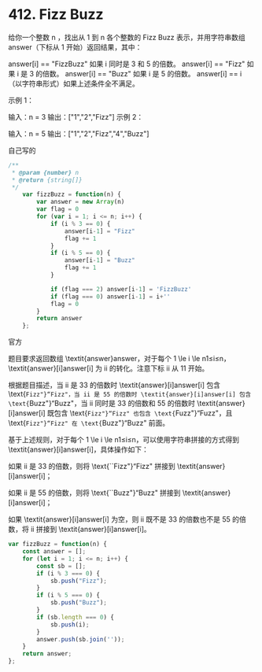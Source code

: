 # 412. Fizz Buzz

给你一个整数 n ，找出从 1 到 n 各个整数的 Fizz Buzz 表示，并用字符串数组 answer（下标从 1 开始）返回结果，其中：

answer[i] == "FizzBuzz" 如果 i 同时是 3 和 5 的倍数。
answer[i] == "Fizz" 如果 i 是 3 的倍数。
answer[i] == "Buzz" 如果 i 是 5 的倍数。
answer[i] == i （以字符串形式）如果上述条件全不满足。


示例 1：

输入：n = 3
输出：["1","2","Fizz"]
示例 2：

输入：n = 5
输出：["1","2","Fizz","4","Buzz"]

自己写的

```js
/**
 * @param {number} n
 * @return {string[]}
 */
    var fizzBuzz = function(n) {
        var answer = new Array(n)
        var flag = 0
        for (var i = 1; i <= n; i++) {
            if (i % 3 == 0) {
                answer[i-1] = "Fizz"
                flag += 1
            }
            if (i % 5 == 0) {
                answer[i-1] = "Buzz"
                flag += 1
            }

            if (flag === 2) answer[i-1] = 'FizzBuzz'
            if (flag === 0) answer[i-1] = i+''
            flag = 0
        }
        return answer
    };
```

官方

题目要求返回数组 \textit{answer}answer，对于每个 1 \le i \le n1≤i≤n，\textit{answer}[i]answer[i] 为 ii 的转化。注意下标 ii 从 11 开始。

根据题目描述，当 ii 是 33 的倍数时 \textit{answer}[i]answer[i] 包含 \text{``Fizz"}“Fizz"，当 ii 是 55 的倍数时 \textit{answer}[i]answer[i] 包含 \text{``Buzz"}“Buzz"，当 ii 同时是 33 的倍数和 55 的倍数时 \textit{answer}[i]answer[i] 既包含 \text{``Fizz"}“Fizz" 也包含 \text{``Fuzz"}“Fuzz"，且 \text{``Fizz"}“Fizz" 在 \text{``Buzz"}“Buzz" 前面。

基于上述规则，对于每个 1 \le i \le n1≤i≤n，可以使用字符串拼接的方式得到 \textit{answer}[i]answer[i]，具体操作如下：

如果 ii 是 33 的倍数，则将 \text{``Fizz"}“Fizz" 拼接到 \textit{answer}[i]answer[i]；

如果 ii 是 55 的倍数，则将 \text{``Buzz"}“Buzz" 拼接到 \textit{answer}[i]answer[i]；

如果 \textit{answer}[i]answer[i] 为空，则 ii 既不是 33 的倍数也不是 55 的倍数，将 ii 拼接到 \textit{answer}[i]answer[i]。



```js
var fizzBuzz = function(n) {
    const answer = [];
    for (let i = 1; i <= n; i++) {
        const sb = [];
        if (i % 3 === 0) {
            sb.push("Fizz");
        }
        if (i % 5 === 0) {
            sb.push("Buzz");
        }
        if (sb.length === 0) {
            sb.push(i);
        }
        answer.push(sb.join(''));
    }
    return answer;
};

```

